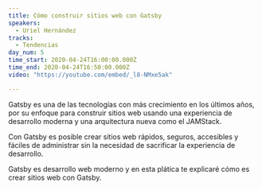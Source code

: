 ```yaml
---
title: Cómo construir sitios web con Gatsby
speakers:
  - Uriel Hernández
tracks:
  - Tendencias
day_num: 5
time_start: 2020-04-24T16:00:00.000Z
time_end: 2020-04-24T16:50:00.000Z
video: "https://youtube.com/embed/_l8-NMxe5ak"

---
```

Gatsby es una de las tecnologías con más crecimiento en los últimos años, por su enfoque para construir sitios web usando una experiencia de desarrollo moderna y una arquitectura nueva como el JAMStack.

Con Gatsby es posible crear sitios web rápidos, seguros, accesibles y fáciles de administrar sin la necesidad de sacrificar la experiencia de desarrollo.

Gatsby es desarrollo web moderno y en esta plática te explicaré cómo es crear sitios web con Gatsby.